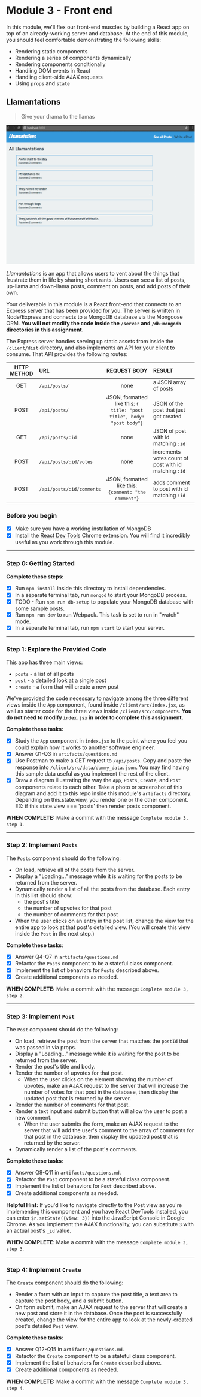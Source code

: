 # Module 3 - Front end

In this module, we'll flex our front-end muscles by building a React app on top of an already-working server and database. At the end of this module, you should feel comfortable demonstrating the following skills:
- Rendering static components
- Rendering a series of components dynamically
- Rendering components conditionally
- Handling DOM events in React
- Handling client-side AJAX requests
- Using `props` and `state`

## Llamantations
> Give your drama to the llamas

![llamentations][demo]

*Llamantations* is an app that allows users to vent about the things that frustrate them in life by sharing short rants. Users can see a list of posts, up-llama and down-llama posts, comment on posts, and add posts of their own.

Your deliverable in this module is a React front-end that connects to an Express server that has been provided for you. The server is written in Node/Express and connects to a MongoDB database via the Mongoose ORM. **You will not modify the code inside the `/server` and `/db-mongodb` directories in this assignment.**

The Express server handles serving up static assets from inside the `/client/dist` directory, and also implements an API for your client to consume. That API provides the following routes:

| HTTP METHOD | URL | REQUEST BODY | RESULT |
|:----:|:-----------|:------------:|:-------|
| GET | `/api/posts/` | none | a JSON array of posts |
| POST | `/api/posts/` | JSON, formatted like this: ` {  title: "post title", body: "post body"} `| JSON of the post that just got created |
| GET | `/api/posts/:id` | none | JSON of post with id matching `:id` |
| POST | `/api/posts/:id/votes` | none | increments votes count of post with id matching `:id` |
| POST | `/api/posts/:id/comments` | JSON, formatted like this: `{comment: "the comment"}`| adds comment to post with id matching `:id` |

### Before you begin
- [x] Make sure you have a working installation of MongoDB
- [x] Install the [React Dev Tools](https://chrome.google.com/webstore/detail/react-developer-tools/fmkadmapgofadopljbjfkapdkoienihi?hl=en) Chrome extension. You will find it incredibly useful as you work through this module.

---
### Step 0: Getting Started
**Complete these steps:**
- [x] Run `npm install` inside this directory to install dependencies.
- [x] In a separate terminal tab, run `mongod` to start your MongoDB process.
- [x] TODO - Run `npm run db-setup` to populate your MongoDB database with some sample posts.
- [x] Run `npm run dev` to run Webpack. This task is set to run in "watch" mode.
- [x] In a separate terminal tab, run `npm start` to start your server.

---

### Step 1: Explore the Provided Code
This app has three main views:
- `posts` - a list of all posts
- `post` - a detailed look at a single post
- `create` - a form that will create a new post

We've provided the code necessary to navigate among the three different views inside the `App` component, found inside `/client/src/index.jsx`, as well as starter code for the three views inside `/client/src/components`. **You do not need to modify `index.jsx` in order to complete this assignment.**

**Complete these tasks:**
- [x] Study the `App` component in `index.jsx` to the point where you feel you could explain how it works to another software engineer.
- [x] Answer Q1-Q3 in `artifacts/questions.md`
- [x] Use Postman to make a GET request to `/api/posts`. Copy and paste the response into `/client/src/data/dummy_data.json`. You may find having this sample data useful as you implement the rest of the client.
- [x] Draw a diagram illustrating the way the `App`, `Posts`, `Create`, and `Post` components relate to each other. Take a photo or screenshot of this diagram and add it to this repo inside this module's `artifacts` directory.
Depending on this.state.view, you render one or the other component. EX: if this.state.view === 'posts' then render posts component. 

**WHEN COMPLETE:** Make a commit with the message `Complete module 3, step 1`.

---

### Step 2: Implement `Posts`
The `Posts` component should do the following:
- On load, retrieve all of the posts from the server.
- Display a "Loading..." message while it is waiting for the posts to be returned from the server.
- Dynamically render a list of all the posts from the database. Each entry in this list should show:
  - the post's title
  - the number of upvotes for that post
  - the number of comments for that post
- When the user clicks on an entry in the post list, change the view for the entire app to look at that post's detailed view. (You will create this view inside the `Post` in the next step.)

**Complete these tasks**:
- [x] Answer Q4-Q7 in `artifacts/questions.md`
- [x] Refactor the `Posts` component to be a stateful class component.
- [x] Implement the list of behaviors for `Posts` described above.
- [x] Create additional components as needed.

**WHEN COMPLETE:** Make a commit with the message `Complete module 3, step 2`.

---
### Step 3: Implement `Post`
The `Post` component should do the following:
- On load, retrieve the post from the server that matches the `postId` that was passed in via props.
- Display a "Loading..." message while it is waiting for the post to be returned from the server.
- Render the post's title and body.
- Render the number of upvotes for that post.
  - When the user clicks on the element showing the number of upvotes, make an AJAX request to the server that will increase the number of votes for that post in the database, then display the updated post that is returned by the server.
- Render the number of comments for that post.
- Render a text input and submit button that will allow the user to post a new comment.
  - When the user submits the form, make an AJAX request to the server that will add the user's comment to the array of comments for that post in the database, then display the updated post that is returned by the server.
- Dynamically render a list of the post's comments.

**Complete these tasks**:
- [x] Answer Q8-Q11 in `artifacts/questions.md`.
- [x] Refactor the `Post` component to be a stateful class component.
- [x] Implement the list of behaviors for `Post` described above.
- [x] Create additional components as needed.

**Helpful Hint:** If you'd like to navigate directly to the Post view as you're implementing this component and you have React DevTools installed, you can enter `$r.setState({view: 3})` into the JavaScript Console in Google Chrome. As you implement the AJAX functionality, you can substitute `3` with an actual post's `_id` value.

**WHEN COMPLETE**: Make a commit with the message `Complete module 3, step 3`.

---

### Step 4: Implement `Create`
The `Create` component should do the following:
- Render a form with an input to capture the post title, a text area to capture the post body, and a submit button.
- On form submit, make an AJAX request to the server that will create a new post and store it in the database. Once the post is successfully created, change the view for the entire app to look at the newly-created post's detailed `Post` view.

**Complete these tasks**:
- [x] Answer Q12-Q15 in `artifacts/questions.md`.
- [x] Refactor the `Create` component to be a stateful class component.
- [x] Implement the list of behaviors for `Create` described above.
- [x] Create additional components as needed.

**WHEN COMPLETE:** Make a commit with the message `Complete module 3, step 4`.


[demo]: llamentations.gif
